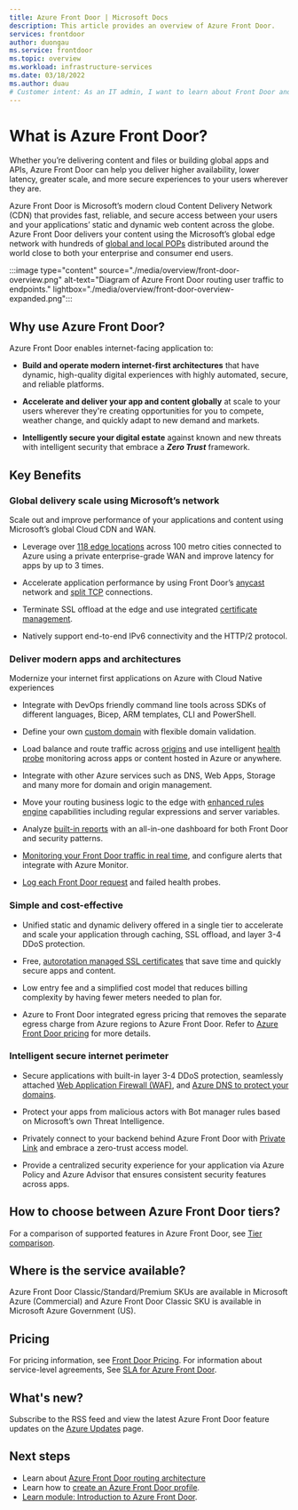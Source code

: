 ```yaml
---
title: Azure Front Door | Microsoft Docs
description: This article provides an overview of Azure Front Door.
services: frontdoor
author: duongau
ms.service: frontdoor
ms.topic: overview
ms.workload: infrastructure-services
ms.date: 03/18/2022
ms.author: duau
# Customer intent: As an IT admin, I want to learn about Front Door and what I can use it for. 
---
```


# What is Azure Front Door?

Whether you’re delivering content and files or building global apps and APIs, Azure Front Door can help you deliver higher availability, lower latency, greater scale, and more secure experiences to your users wherever they are.  

Azure Front Door is Microsoft’s modern cloud Content Delivery Network (CDN) that provides fast, reliable, and secure access between your users and your applications’ static and dynamic web content across the globe. Azure Front Door delivers your content using the Microsoft’s global edge network with hundreds of [global and local POPs](edge-locations-by-region.md) distributed around the world close to both your enterprise and consumer end users.

:::image type="content" source="./media/overview/front-door-overview.png" alt-text="Diagram of Azure Front Door routing user traffic to endpoints." lightbox="./media/overview/front-door-overview-expanded.png":::


## Why use Azure Front Door?

Azure Front Door enables internet-facing application to:

* **Build and operate modern internet-first architectures** that have dynamic, high-quality digital experiences with highly automated, secure, and reliable platforms.

* **Accelerate and deliver your app and content globally** at scale to your users wherever they're creating opportunities for you to compete, weather change, and quickly adapt to new demand and markets.

* **Intelligently secure your digital estate** against known and new threats with intelligent security that embrace a **_Zero Trust_** framework.

## Key Benefits

### Global delivery scale using Microsoft’s network

Scale out and improve performance of your applications and content using Microsoft’s global Cloud CDN and WAN.

* Leverage over [118 edge locations](edge-locations-by-region.md) across 100 metro cities connected to Azure using a private enterprise-grade WAN and improve latency for apps by up to 3 times.

* Accelerate application performance by using Front Door’s [anycast](front-door-traffic-acceleration.md#select-the-front-door-edge-location-for-the-request-anycast) network and [split TCP](front-door-traffic-acceleration.md#connect-to-the-front-door-edge-location-split-tcp) connections.

* Terminate SSL offload at the edge and use integrated [certificate management](standard-premium/how-to-configure-https-custom-domain.md).

* Natively support end-to-end IPv6 connectivity and the HTTP/2 protocol.

### Deliver modern apps and architectures

Modernize your internet first applications on Azure with Cloud Native experiences

* Integrate with DevOps friendly command line tools across SDKs of different languages, Bicep, ARM templates, CLI and PowerShell.

* Define your own [custom domain](standard-premium/how-to-add-custom-domain.md) with flexible domain validation.

* Load balance and route traffic across [origins](origin.md) and use intelligent [health probe](health-probes.md) monitoring across apps or content hosted in Azure or anywhere.

* Integrate with other Azure services such as DNS, Web Apps, Storage and many more for domain and origin management.

* Move your routing business logic to the edge with [enhanced rules engine](front-door-rules-engine.md) capabilities including regular expressions and server variables.

* Analyze [built-in reports](standard-premium/how-to-reports.md) with an all-in-one dashboard for both Front Door and security patterns.

* [Monitoring your Front Door traffic in real time](standard-premium/how-to-monitor-metrics.md), and configure alerts that integrate with Azure Monitor.

* [Log each Front Door request](standard-premium/how-to-logs.md) and failed health probes.

### Simple and cost-effective

* Unified static and dynamic delivery offered in a single tier to accelerate and scale your application through caching, SSL offload, and layer 3-4 DDoS protection.

* Free, [autorotation managed SSL certificates](end-to-end-tls.md) that save time and quickly secure apps and content.

* Low entry fee and a simplified cost model that reduces billing complexity by having fewer meters needed to plan for.

* Azure to Front Door integrated egress pricing that removes the separate egress charge from Azure regions to Azure Front Door. Refer to [Azure Front Door pricing](https://azure.microsoft.com/pricing/details/frontdoor/) for more details.

### Intelligent secure internet perimeter

* Secure applications with built-in layer 3-4 DDoS protection, seamlessly attached [Web Application Firewall (WAF)](../web-application-firewall/afds/afds-overview.md), and [Azure DNS to protect your domains](how-to-configure-endpoints.md).

* Protect your apps from malicious actors with Bot manager rules based on Microsoft’s own Threat Intelligence.

* Privately connect to your backend behind Azure Front Door with [Private Link](private-link.md) and embrace a zero-trust access model.

* Provide a centralized security experience for your application via Azure Policy and Azure Advisor that ensures consistent security features across apps.


## How to choose between Azure Front Door tiers?

For a comparison of supported features in Azure Front Door, see [Tier comparison](standard-premium/tier-comparison.md).

## Where is the service available?

Azure Front Door Classic/Standard/Premium SKUs are available in Microsoft Azure (Commercial) and Azure Front Door Classic SKU is available in Microsoft Azure Government (US).

## Pricing

For pricing information, see [Front Door Pricing](https://azure.microsoft.com/pricing/details/frontdoor/). For information about service-level agreements, See [SLA for Azure Front Door](https://azure.microsoft.com/support/legal/sla/frontdoor/v1_0/).

## What's new?

Subscribe to the RSS feed and view the latest Azure Front Door feature updates on the [Azure Updates](https://azure.microsoft.com/updates/?category=networking&query=Azure%20Front%20Door) page.

## Next steps

* Learn about [Azure Front Door routing architecture](front-door-routing-architecture.md)
* Learn how to [create an Azure Front Door profile](create-front-door-portal.md).
* [Learn module: Introduction to Azure Front Door](/learn/modules/intro-to-azure-front-door/).

